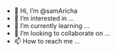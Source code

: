 - 👋 Hi, I’m @samAricha
- 👀 I’m interested in ...
- 🌱 I’m currently learning ...
- 💞️ I’m looking to collaborate on ...
- 📫 How to reach me ...

<!---
samAricha/samAricha is a ✨ special ✨ repository because its `README.md` (this file) appears on your GitHub profile.
You can click the Preview link to take a look at your changes.
--->
